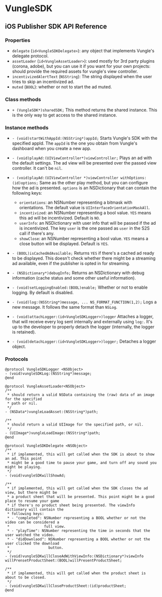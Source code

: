 # VungleSDK

## iOS Publisher SDK API Reference

### Properties

* `delegate` (`id<VungleSDKDelegate>`): any object that implements Vungle's delegate protocol.
* `assetLoader` (`id<VungleAssetLoader>`): used mostly for 3rd party plugins (corona, adobe), but you can use it if you want for your own projects: should provide the required assets for vungle's view controller.
* `incentivizedAlertText` (`NSString`): The string displayed when the user tries to skip an incentivized ad.
* `muted` (`BOOL`): whether or not to start the ad muted.

### Class methods

* `+ (VungleSDK*)sharedSDK;`
  This method returns the shared instance. This is the only way to get access to the shared instance.

### Instance methods

* `- (void)startWithAppId:(NSString*)appId;`
  Starts Vungle's SDK with the specified appId. The `appId` is the one you obtain from Vungle's dashboard when you create a new app. 

* `- (void)playAd:(UIViewController*)viewController;`
  Plays an ad with the default settings. The ad view will be presented over the passed view controller. It can't be `nil`.

* `- (void)playAd:(UIViewController *)viewController withOptions:(id)options;`
  Same as the other play method, but you can configure how the ad is presented. `options` is an NSDictionary that can contain the following keys:
  * `orientations`: an NSNumber representing a bitmask with orientations. The default value is `UIInterfaceOrientationMaskAll`.
  * `incentivized`: an NSNumber representing a bool value. `YES` means this ad will be incentivized. Default is `NO`.
  * `userInfo`: an NSDictionary with user info that will be passed if the ad is incentivized. The key `user` is the one passed as `user` in the S2S call if there's any.
  * `showClose`: an NSNumber representing a bool value. `YES` means a close button will be displayed. Default is `YES`.

* `- (BOOL)isCachedAdAvailable;`
  Returns `YES` if there's a cached ad ready to be displayed. This doesn't check whether there might be a streaming ad available, even if the publisher is opted in for streaming.

* `- (NSDictionary*)debugInfo;`
  Returns an NSDictionary with debug information (cache status and some other useful information).

* `- (void)setLoggingEnabled:(BOOL)enable;`
  Whether or not to enable logging. By default is disabled.

* `- (void)log:(NSString*)message, ... NS_FORMAT_FUNCTION(1,2);`
  Logs a new message. It follows the same format than `NSLog`.

* `- (void)attachLogger:(id<VungleSDKLogger>)logger`
  Attaches a logger, that will receive every log sent internally and externally using `log:`. It's up to the developer to properly detach the logger (internally, the logger is retained).

* `- (void)detachLogger:(id<VungleSDKLogger>)logger;`
  Detaches a logger object.

### Protocols

```obj-c
@protocol VungleSDKLogger <NSObject>
- (void)vungleSDKLog:(NSString*)message;
@end
```

```obj-c
@protocol VungleAssetLoader<NSObject>
/**
 * should return a valid NSData containing the (raw) data of an image for the specified
 * path or nil.
 */
- (NSData*)vungleLoadAsset:(NSString*)path;
   
/**
 * should return a valid UIImage for the specified path, or nil.
 */
- (UIImage*)vungleLoadImage:(NSString*)path;
@end
```

```obj-c
@protocol VungleSDKDelegate <NSObject>
/**
 * if implemented, this will get called when the SDK is about to show an ad. This point
 * might be a good time to pause your game, and turn off any sound you might be playing.
 */
- (void)vungleSDKwillShowAd;
   
/**
 * if implemented, this will get called when the SDK closes the ad view, but there might be
 * a product sheet that will be presented. This point might be a good place to resume your game
 * if there's no product sheet being presented. The viewInfo dictionary will contain the
 * following keys:
 * - "completed": NSNumber representing a BOOL whether or not the video can be considered a
 *                full view.
 * - "playTime": NSNumber representing the time in seconds that the user watched the video.
 * - "didDownlaod": NSNumber representing a BOOL whether or not the user clicked the download
 *                  button.
 */
- (void)vungleSDKwillCloseAdWithViewInfo:(NSDictionary*)viewInfo willPrensetProductSheet:(BOOL)willPresentProductSheet;

/**
 * if implemented, this will get called when the product sheet is about to be closed.
 */
- (void)vungleSDKwillCloseProductSheet:(id)productSheet;
@end			   
```
